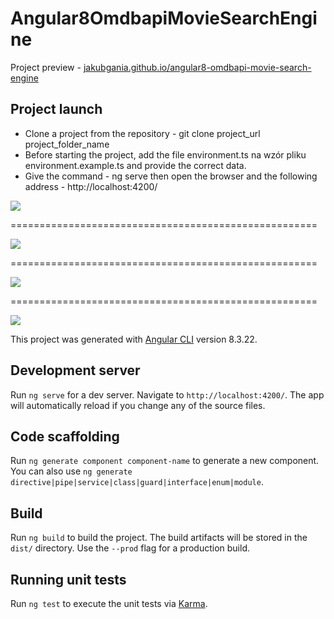 # Angular8OmdbapiMovieSearchEngine

Project preview - [jakubgania.github.io/angular8-omdbapi-movie-search-engine](https://jakubgania.github.io/angular8-omdbapi-movie-search-engine)

## Project launch

- Clone a project from the repository - git clone project_url project_folder_name
- Before starting the project, add the file environment.ts na wzór pliku environment.example.ts and provide the correct data.
- Give the command - ng serve then open the browser and the following address - http://localhost:4200/

![](https://github.com/jakubgania/angular8-omdbapi-movie-search-engine/blob/master/screenshots/screen-1.PNG)

=====================================================

![](https://github.com/jakubgania/angular8-omdbapi-movie-search-engine/blob/master/screenshots/screen-2.PNG)

=====================================================

![](https://github.com/jakubgania/angular8-omdbapi-movie-search-engine/blob/master/screenshots/screen-3.PNG)

=====================================================

![](https://github.com/jakubgania/angular8-omdbapi-movie-search-engine/blob/master/screenshots/screen-4.PNG)

This project was generated with [Angular CLI](https://github.com/angular/angular-cli) version 8.3.22.

## Development server

Run `ng serve` for a dev server. Navigate to `http://localhost:4200/`. The app will automatically reload if you change any of the source files.

## Code scaffolding

Run `ng generate component component-name` to generate a new component. You can also use `ng generate directive|pipe|service|class|guard|interface|enum|module`.

## Build

Run `ng build` to build the project. The build artifacts will be stored in the `dist/` directory. Use the `--prod` flag for a production build.

## Running unit tests

Run `ng test` to execute the unit tests via [Karma](https://karma-runner.github.io).


